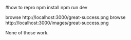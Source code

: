 #how to repro
npm install
npm run dev

browse http://localhost:3000/great-success.png
browse http://localhost:3000/images/great-success.png

None of those work.

